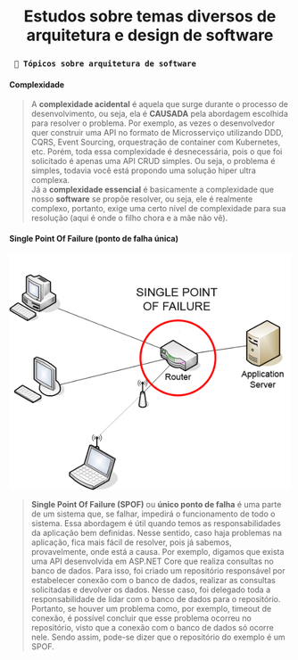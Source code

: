 <h1 align="center"><strong>Estudos sobre temas diversos de arquitetura e design de software</strong></h1>

### ` 📜 Tópicos sobre arquitetura de software`

#### Complexidade
> A <strong>complexidade acidental</strong> é aquela que surge durante o processo de desenvolvimento, ou seja, ela é <strong>CAUSADA</strong> pela abordagem escolhida para resolver o problema. Por exemplo, as vezes o desenvolvedor quer construir uma API no formato de Microsserviço utilizando DDD, CQRS, Event Sourcing, orquestração de container com Kubernetes, etc. Porém, toda essa complexidade é desnecessária, pois o que foi solicitado é apenas uma API CRUD simples. Ou seja, o problema é simples, todavia você está propondo uma solução hiper ultra complexa. <br />
Já a <strong>complexidade essencial</strong> é basicamente a complexidade que nosso <strong>software</strong> se propõe resolver, ou seja, ele é realmente complexo, portanto, exige uma certo nível de complexidade para sua resolução (aqui é onde o filho chora e a mãe não vê).

#### Single Point Of Failure (ponto de falha única)
<p align="center">
    <img src="/img/spof.png" alt="Single Point Of Failure" title="Single Point Of Failure">
</p> 

> <strong>Single Point Of Failure (SPOF)</strong> ou <strong>único ponto de falha</strong> é uma parte de um sistema que, se falhar, impedirá o funcionamento de todo o sistema. Essa abordagem é útil quando temos as responsabilidades da aplicação bem definidas. Nesse sentido, caso haja problemas na aplicação, fica mais fácil de resolver, pois já sabemos, provavelmente, onde está a causa. Por exemplo, digamos que exista uma API desenvolvida em ASP.NET Core que realiza consultas no banco de dados. Para isso, foi criado um repositório responsável por estabelecer conexão com o banco de dados, realizar as consultas solicitadas e devolver os dados. Nesse caso, foi delegado toda a responsabilidade de lidar com o banco de dados para o repositório. Portanto, se houver um problema como, por exemplo, timeout de conexão, é possível concluir que esse problema ocorreu no repositório, visto que a conexão com o banco de dados só ocorre nele. Sendo assim, pode-se dizer que o repositório do exemplo é um SPOF.
